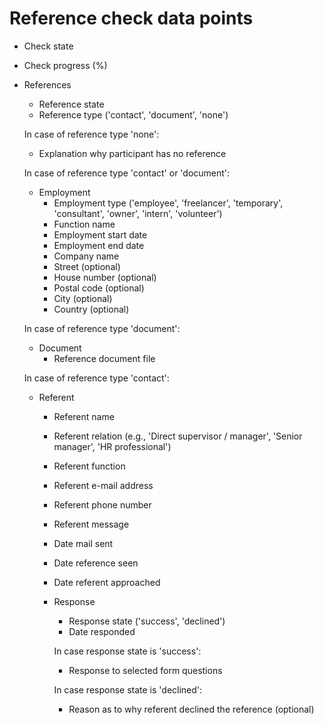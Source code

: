 # Reference check data points

* Check state
* Check progress (%)

* References
  * Reference state
  * Reference type ('contact', 'document', 'none')


  In case of reference type 'none':

  * Explanation why participant has no reference


  In case of reference type 'contact' or 'document':

  * Employment
    * Employment type ('employee', 'freelancer', 'temporary', 'consultant', 'owner', 'intern', 'volunteer')
    * Function name
    * Employment start date
    * Employment end date
    * Company name
    * Street (optional)
    * House number (optional)
    * Postal code (optional)
    * City (optional)
    * Country (optional)


  In case of reference type 'document':

  * Document
    * Reference document file


  In case of reference type 'contact':

  * Referent
    * Referent name
    * Referent relation (e.g., 'Direct supervisor / manager', 'Senior manager', 'HR professional')
    * Referent function
    * Referent e-mail address
    * Referent phone number
    * Referent message

    * Date mail sent
    * Date reference seen
    * Date referent approached

    * Response
      * Response state ('success', 'declined')
      * Date responded


      In case response state is 'success':

      * Response to selected form questions


      In case response state is 'declined':

      * Reason as to why referent declined the reference (optional)

